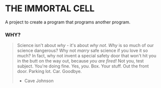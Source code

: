 # THE IMMORTAL CELL
A project to create a program that programs another program.

### WHY?
> Science isn't about *why* - it's about *why not*. *Why* is so much of our science dangerous? Why not *marry* safe science if you love it so much? In fact, why not invent a special safety door that won't hit you in the butt on the way out, because *you are fired!* Not you, test subject. You're doing fine. Yes, *you*. Box. Your stuff. Out the front door. Parking lot. Car. Goodbye.
> - Cave Johnson